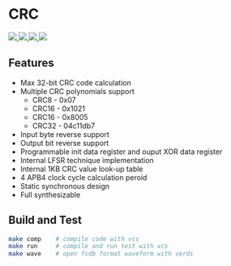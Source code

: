 # CRC

<p>
    <a href=".">
      <img src="https://img.shields.io/badge/RTL%20dev-in%20progress-silver?style=flat-square">
    </a>
    <a href=".">
      <img src="https://img.shields.io/badge/VCS%20sim-in%20progress-silver?style=flat-square">
    </a>
    <a href=".">
      <img src="https://img.shields.io/badge/FPGA%20verif-no%20start-wheat?style=flat-square">
    </a>
    <a href=".">
      <img src="https://img.shields.io/badge/Tapeout%20test-no%20start-wheat?style=flat-square">
    </a>
</p>

## Features
* Max 32-bit CRC code calculation
* Multiple CRC polynomials support
    * CRC8  -  0x07
    * CRC16 -  0x1021
    * CRC16 - 0x8005
    * CRC32 - 04c11db7
* Input byte reverse support
* Output bit reverse support
* Programmable init data register and ouput XOR data register
* Internal LFSR technique implementation
* Internal 1KB CRC value look-up table
* 4 APB4 clock cycle calculation peroid
* Static synchronous design
* Full synthesizable

## Build and Test
```bash
make comp    # compile code with vcs
make run     # compile and run test with vcs
make wave    # open fsdb format waveform with verdi
```